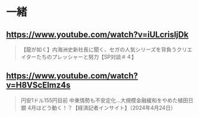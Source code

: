 # 一緒

## https://www.youtube.com/watch?v=iULcrisljDk

> 【龍が如く】内海洲史新社長に聞く、セガの人気シリーズを背負うクリエイターたちのプレッシャーと努力【SP対談＃４】

## https://www.youtube.com/watch?v=H8VScElmz4s

> 円安1ドル155円目前 中東情勢も不安定化…大規模金融緩和をやめた植田日銀 4月はどう動く！？【経済記者インサイト】（2024年4月24日）
